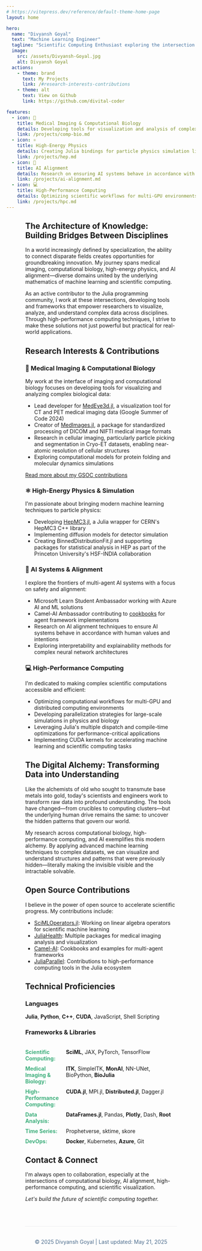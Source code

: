 ```yaml
---
# https://vitepress.dev/reference/default-theme-home-page
layout: home

hero:
  name: "Divyansh Goyal"
  text: "Machine Learning Engineer"
  tagline: "Scientific Computing Enthusiast exploring the intersection of computational biology, AI alignment, and high-performance-computing"
  image:
    src: /assets/Divyansh-Goyal.jpg
    alt: Divyansh Goyal
  actions:
    - theme: brand
      text: My Projects
      link: /#research-interests-contributions
    - theme: alt
      text: View on Github
      link: https://github.com/divital-coder

features:
  - icon: 🔬
    title: Medical Imaging & Computational Biology
    details: Developing tools for visualization and analysis of complex biological data
    link: /projects/comp-bio.md
  - icon: ⚛️
    title: High-Energy Physics
    details: Creating Julia bindings for particle physics simulation libraries
    link: /projects/hep.md
  - icon: 🤖
    title: AI Alignment
    details: Research on ensuring AI systems behave in accordance with human values
    link: /projects/ai-alignment.md
  - icon: 💻
    title: High-Performance Computing
    details: Optimizing scientific workflows for multi-GPU environments
    link: /projects/hpc.md
---
```


<div class="vp-doc" style="width:80%; margin:auto">

<h2 id="the-architecture-of-knowledge"> The Architecture of Knowledge: Building Bridges Between Disciplines </h2>

<p>
In a world increasingly defined by specialization, the ability to connect disparate fields creates opportunities for groundbreaking innovation. My journey spans medical imaging, computational biology, high-energy physics, and AI alignment—diverse domains united by the underlying mathematics of machine learning and scientific computing.
</p>

<p>
As an active contributor to the Julia programming community, I work at these intersections, developing tools and frameworks that empower researchers to visualize, analyze, and understand complex data across disciplines. Through high-performance computing techniques, I strive to make these solutions not just powerful but practical for real-world applications.
</p>

<h2 id="research-interests-contributions"> Research Interests & Contributions </h2>

<h3> 🔬 Medical Imaging & Computational Biology </h3>

<p>
My work at the interface of imaging and computational biology focuses on developing tools for visualizing and analyzing complex biological data:
</p>

<ul>
  <li>Lead developer for <a href="https://github.com/JuliaHealth/MedEye3d.jl">MedEye3d.jl</a>, a visualization tool for CT and PET medical imaging data (Google Summer of Code 2024)</li>
  <li>Creator of <a href="https://github.com/JuliaHealth/MedImages.jl">MedImages.jl</a>, a package for standardized processing of DICOM and NIFTI medical image formats</li>
  <li>Research in cellular imaging, particularly particle picking and segmentation in Cryo-ET datasets, enabling near-atomic resolution of cellular structures</li>
  <li>Exploring computational models for protein folding and molecular dynamics simulations</li>
</ul>

<p>
<a href="https://juliahealth.org/JuliaHealthBlog/posts/divyansh-gsoc/gsoc-2024-fellows.html">Read more about my GSOC contributions</a>
</p>

<h3> ⚛️ High-Energy Physics & Simulation </h3>

<p>
I'm passionate about bringing modern machine learning techniques to particle physics:
</p>

<ul>
  <li>Developing <a href="https://github.com/divital-coder/hepmc3-dev.jl">HepMC3.jl</a>, a Julia wrapper for CERN's HepMC3 C++ library</li>
  <li>Implementing diffusion models for detector simulation</li>
  <li>Creating BinnedDistributionFit.jl and supporting packages for statistical analysis in HEP as part of the Princeton University's HSF-INDIA collaboration</li>
</ul>

<h3> 🤖 AI Systems & Alignment </h3>

<p>
I explore the frontiers of multi-agent AI systems with a focus on safety and alignment:
</p>

<ul>
  <li>Microsoft Learn Student Ambassador working with Azure AI and ML solutions</li>
  <li>Camel-AI Ambassador contributing to <a href="https://github.com/camel-ai/camel/issues/1422#issuecomment-2647817131">cookbooks</a> for agent framework implementations</li>
  <li>Research on AI alignment techniques to ensure AI systems behave in accordance with human values and intentions</li>
  <li>Exploring interpretability and explainability methods for complex neural network architectures</li>
</ul>

<h3> 💻 High-Performance Computing </h3>

<p>
I'm dedicated to making complex scientific computations accessible and efficient:
</p>

<ul>
  <li>Optimizing computational workflows for multi-GPU and distributed computing environments</li>
  <li>Developing parallelization strategies for large-scale simulations in physics and biology</li>
  <li>Leveraging Julia's multiple dispatch and compile-time optimizations for performance-critical applications</li>
  <li>Implementing CUDA kernels for accelerating machine learning and scientific computing tasks</li>
</ul>

<h2> The Digital Alchemy: Transforming Data into Understanding </h2>

<p>
Like the alchemists of old who sought to transmute base metals into gold, today's scientists and engineers work to transform raw data into profound understanding. The tools have changed—from crucibles to computing clusters—but the underlying human drive remains the same: to uncover the hidden patterns that govern our world.
</p>

<p>
My research across computational biology, high-performance computing, and AI exemplifies this modern alchemy. By applying advanced machine learning techniques to complex datasets, we can visualize and understand structures and patterns that were previously hidden—literally making the invisible visible and the intractable solvable.
</p>

<h2> Open Source Contributions </h2>

<p>
I believe in the power of open source to accelerate scientific progress. My contributions include:
</p>

<ul>
  <li><a href="https://github.com/SciML/sciml.ai/pull/137">SciMLOperators.jl</a>: Working on linear algebra operators for scientific machine learning</li>
  <li><a href="https://github.com/JuliaHealth">JuliaHealth</a>: Multiple packages for medical imaging analysis and visualization</li>
  <li><a href="https://github.com/camel-ai/camel/">Camel-AI</a>: Cookbooks and examples for multi-agent frameworks</li>
  <li><a href="https://github.com/JuliaParallel">JuliaParallel</a>: Contributions to high-performance computing tools in the Julia ecosystem</li>
</ul>

<h2> Technical Proficiencies </h2>

<h3> Languages </h3>
<p><strong>Julia</strong>, <strong>Python</strong>, <strong>C++</strong>, <strong>CUDA</strong>, JavaScript, Shell Scripting</p>

<h3> Frameworks & Libraries </h3>
<br>
<div style="display: grid; grid-template-columns: 1fr 3fr; gap: 10px; margin-bottom: 10px;">
  <div style="font-weight: bold; color: #3eaf7c;">Scientific Computing:</div>
  <div><strong>SciML</strong>, JAX, PyTorch, TensorFlow</div>
</div>

<div style="display: grid; grid-template-columns: 1fr 3fr; gap: 10px; margin-bottom: 10px;">
  <div style="font-weight: bold; color: #3eaf7c;">Medical Imaging & Biology:</div>
  <div><strong>ITK</strong>, SimpleITK, <strong>MonAI</strong>, NN-UNet, BioPython, <strong>BioJulia</strong></div>
</div>

<div style="display: grid; grid-template-columns: 1fr 3fr; gap: 10px; margin-bottom: 10px;">
  <div style="font-weight: bold; color: #3eaf7c;">High-Performance Computing:</div>
  <div><strong>CUDA.jl</strong>, MPI.jl, <strong>Distributed.jl</strong>, Dagger.jl</div>
</div>

<div style="display: grid; grid-template-columns: 1fr 3fr; gap: 10px; margin-bottom: 10px;">
  <div style="font-weight: bold; color: #3eaf7c;">Data Analysis:</div>
  <div><strong>DataFrames.jl</strong>, Pandas, <strong>Plotly</strong>, Dash, <strong>Root</strong></div>
</div>

<div style="display: grid; grid-template-columns: 1fr 3fr; gap: 10px; margin-bottom: 10px;">
  <div style="font-weight: bold; color: #3eaf7c;">Time Series:</div>
  <div>Prophetverse, sktime, skore</div>
</div>

<div style="display: grid; grid-template-columns: 1fr 3fr; gap: 10px; margin-bottom: 10px;">
  <div style="font-weight: bold; color: #3eaf7c;">DevOps:</div>
  <div><strong>Docker</strong>, Kubernetes, <strong>Azure</strong>, Git</div>
</div>

<h2> Contact & Connect </h2>

<p>
I'm always open to collaboration, especially at the intersections of computational biology, AI alignment, high-performance computing, and scientific visualization.
</p>

<p><em>Let's build the future of scientific computing together.</em></p>

<div style="text-align: center; margin-top: 4rem; padding: 2rem 0; border-top: 1px solid #eaecef; color: #4e6e8e;">
© 2025 Divyansh Goyal | Last updated: May 21, 2025
</div>

</div>

